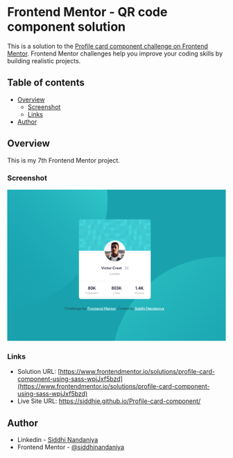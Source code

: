 # Frontend Mentor - QR code component solution

This is a solution to the  [Profile card component challenge on Frontend Mentor](https://www.frontendmentor.io/challenges/profile-card-component-cfArpWshJ). Frontend Mentor challenges help you improve your coding skills by building realistic projects. 

## Table of contents

- [Overview](#overview)
  - [Screenshot](#screenshot)
  - [Links](#links)
- [Author](#author)


## Overview
This is my 7th Frontend Mentor project. 

### Screenshot

![](./Screenshot.png)


### Links

- Solution URL: [https://www.frontendmentor.io/solutions/profile-card-component-using-sass-wpjJxf5bzd](https://www.frontendmentor.io/solutions/profile-card-component-using-sass-wpjJxf5bzd)
- Live Site URL: https://siddhie.github.io/Profile-card-component/

## Author

- Linkedin - [Siddhi Nandaniya](https://www.linkedin.com/in/siddhie/)
- Frontend Mentor - [@siddhinandaniya](https://www.frontendmentor.io/profile/Siddhie)

